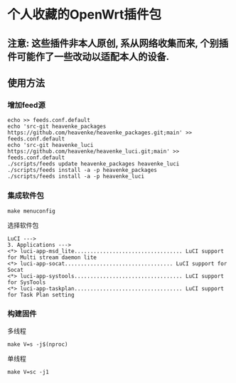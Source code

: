 # 个人收藏的OpenWrt插件包

## 注意: 这些插件非本人原创, 系从网络收集而来, 个别插件可能作了一些改动以适配本人的设备.

## 使用方法

### 增加feed源

```shell
echo >> feeds.conf.default
echo 'src-git heavenke_packages https://github.com/heavenke/heavenke_packages.git;main' >> feeds.conf.default
echo 'src-git heavenke_luci https://github.com/heavenke/heavenke_luci.git;main' >> feeds.conf.default
./scripts/feeds update heavenke_packages heavenke_luci
./scripts/feeds install -a -p heavenke_packages
./scripts/feeds install -a -p heavenke_luci
```

### 集成软件包

```shell
make menuconfig
```

选择软件包
```plain
LuCI --->
3. Applications --->
<*> luci-app-msd_lite.................................. LuCI support for Multi stream daemon lite
<*> luci-app-socat.................................. LuCI support for Socat
<*> luci-app-systools.................................. LuCI support for SysTools
<*> luci-app-taskplan.................................. LuCI support for Task Plan setting
```

### 构建固件

多线程
```shell
make V=s -j$(nproc)
```

单线程
```shell
make V=sc -j1
```
